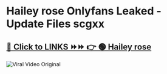 
 # Hailey rose Onlyfans Leaked - Update Files scgxx

## <h2><a href="https://clipsfans.com/Hailey_rose&ref=git">🔗 Click to LINKS ⏩⏩ 👉 🟢 Hailey rose </a></h2>

<a href="https://clipsfans.com/Hailey_rose&ref=git" rel="nofollow" data-target="animated-image.originalLink"><img src="https://i.ibb.co.com/xMMVF88/686577567.gif" alt="Viral Video Original" style="max-width: 100%; display: inline-block;" data-target="animated-image.originalImage"></a>

